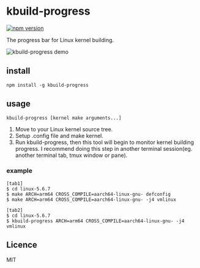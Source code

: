 # kbuild-progress

[![npm version](https://badge.fury.io/js/kbuild-progress.svg)](https://badge.fury.io/js/kbuild-progress)

The progress bar for Linux kernel building.

![kbuild-progress demo](https://user-images.githubusercontent.com/18525488/80591216-41910680-8a58-11ea-8aa4-646947a7521f.gif)

## install

`npm install -g kbuild-progress`

## usage

`kbuild-progress [kernel make arguments...]`

1. Move to your Linux kernel source tree.
1. Setup .config file and make kernel.
1. Run kbuild-progress, then this tool will begin to monitor kernel building progress. I recommend doing this step in another terminal session(eg. another terminal tab, tmux window or pane).

### example

```
[tab1]
$ cd linux-5.6.7
$ make ARCH=arm64 CROSS_COMPILE=aarch64-linux-gnu- defconfig
$ make ARCH=arm64 CROSS_COMPILE=aarch64-linux-gnu- -j4 vmlinux
```

```
[tab2]
$ cd linux-5.6.7
$ kbuild-progress ARCH=arm64 CROSS_COMPILE=aarch64-linux-gnu- -j4 vmlinux
```

## Licence

MIT
